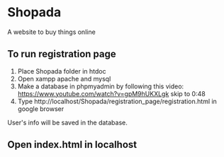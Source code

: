 # Shopada
A website to buy things online

## To run registration page
1. Place Shopada folder in htdoc
1. Open xampp apache and mysql
1. Make a database in phpmyadmin by following this video: https://www.youtube.com/watch?v=gpM9hUKXLgk skip to 0:48
1. Type http://localhost/Shopada/registration_page/registration.html in google browser

User's info will be saved in the database.

## Open index.html in localhost
